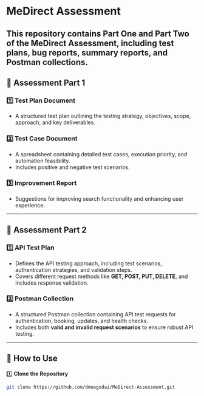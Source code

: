 # MeDirect Assessment
This repository contains Part One and Part Two of the MeDirect Assessment, including test plans, bug reports, summary reports, and Postman collections.
---

## **📂 Assessment Part 1**  

### **1️⃣ Test Plan Document**  
- A structured test plan outlining the testing strategy, objectives, scope, approach, and key deliverables.  

### **2️⃣ Test Case Document**  
- A spreadsheet containing detailed test cases, execution priority, and automation feasibility.  
- Includes positive and negative test scenarios.  

### **3️⃣ Improvement Report**  
- Suggestions for improving search functionality and enhancing user experience.  

---

## **📂 Assessment Part 2**  

### **1️⃣ API Test Plan**  
- Defines the API testing approach, including test scenarios, authentication strategies, and validation steps.  
- Covers different request methods like **GET, POST, PUT, DELETE**, and includes response validation.  

### **2️⃣ Postman Collection**  
- A structured Postman collection containing API test requests for authentication, booking, updates, and health checks.  
- Includes both **valid and invalid request scenarios** to ensure robust API testing.  

---

## **🚀 How to Use**  

1️⃣ **Clone the Repository**  
```bash
git clone https://github.com/dmeegodai/MeDirect-Assessment.git

